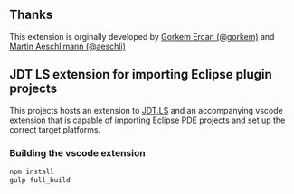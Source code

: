 ## Thanks

This extension is orginally developed by [Gorkem Ercan (@gorkem)](https://github.com/gorkem) and [Martin Aeschlimann (@aeschli)](https://github.com/aeschli)

## JDT LS extension for importing Eclipse plugin projects

This projects hosts an extension to [JDT.LS](https://github.com/eclipse/eclipse.jdt.ls) and 
an accompanying vscode extension that is capable of importing Eclipse PDE projects and set up
the correct target platforms. 

### Building the vscode extension
```bash
npm install 
gulp full_build
```
